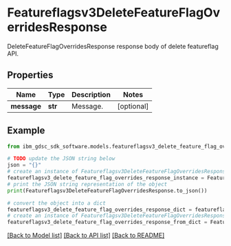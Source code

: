 # Featureflagsv3DeleteFeatureFlagOverridesResponse

DeleteFeatureFlagOverridesResponse response body of delete featureflag API.

## Properties

Name | Type | Description | Notes
------------ | ------------- | ------------- | -------------
**message** | **str** | Message. | [optional] 

## Example

```python
from ibm_gdsc_sdk_software.models.featureflagsv3_delete_feature_flag_overrides_response import Featureflagsv3DeleteFeatureFlagOverridesResponse

# TODO update the JSON string below
json = "{}"
# create an instance of Featureflagsv3DeleteFeatureFlagOverridesResponse from a JSON string
featureflagsv3_delete_feature_flag_overrides_response_instance = Featureflagsv3DeleteFeatureFlagOverridesResponse.from_json(json)
# print the JSON string representation of the object
print(Featureflagsv3DeleteFeatureFlagOverridesResponse.to_json())

# convert the object into a dict
featureflagsv3_delete_feature_flag_overrides_response_dict = featureflagsv3_delete_feature_flag_overrides_response_instance.to_dict()
# create an instance of Featureflagsv3DeleteFeatureFlagOverridesResponse from a dict
featureflagsv3_delete_feature_flag_overrides_response_from_dict = Featureflagsv3DeleteFeatureFlagOverridesResponse.from_dict(featureflagsv3_delete_feature_flag_overrides_response_dict)
```
[[Back to Model list]](../README.md#documentation-for-models) [[Back to API list]](../README.md#documentation-for-api-endpoints) [[Back to README]](../README.md)


